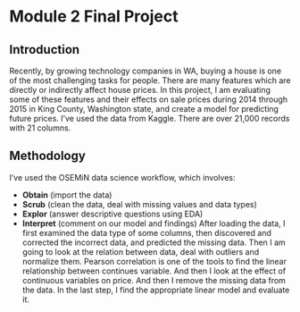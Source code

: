 
# Module 2 Final Project


## Introduction

Recently, by growing technology companies in WA, buying a house is one of the most challenging tasks for people. There are many features which are directly or indirectly affect house prices. In this project, I am evaluating some of these features and their effects on sale prices during 2014 through 2015 in King County, Washington state, and create a model for predicting future prices. I’ve used the data from Kaggle. There are over 21,000 records with 21 columns. 

## Methodology
I’ve used the OSEMiN data science workflow, which involves:
* **Obtain** (import the data)
* **Scrub** (clean the data, deal with missing values and data types)
* **Explor** (answer descriptive questions using EDA)
* **Interpret** (comment on our model and findings)
After loading the data, I first examined the data type of some columns, then discovered and corrected the incorrect data, and predicted the missing data. Then I am going to look at the relation between data, deal with outliers and normalize them. Pearson correlation is one of the tools to find the linear relationship between continues variable. And then I look at the effect of continuous variables on price. And then I remove the missing data from the data. In the last step, I find the appropriate linear model and evaluate it.


